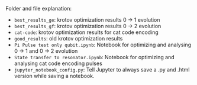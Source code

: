 Folder and file explanation:
- `best_results_ge`: krotov optimization results 0 -> 1 evolution
- `best_results_gf`: krotov optimization results 0 -> 2 evolution
- `cat-code`: krotov optimization results for cat code encoding
- `good_results`: old krotov optimization results
- `Pi Pulse test only qubit.ipynb`: Notebook for optimizing and analysing 0 -> 1 and 0 -> 2 evolution
- `State transfer to resonator.ipynb`: Notebook for optimizing and analysing cat code encoding pulses
- `jupyter_notebook_config.py`: Tell Jupyter to always save a .py and .html version while saving a notebook.